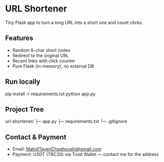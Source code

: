 # URL Shortener

Tiny Flask app to turn a long URL into a short one and count clicks.

## Features
- Random 6-char short codes
- Redirect to the original URL
- Recent links with click counter
- Pure Flask (in-memory), no external DB

## Run locally
pip install -r requirements.txt
python app.py

## Project Tree
url-shortener/
 ├─ app.py
 ├─ requirements.txt
 └─ .gitignore
## Contact & Payment
- Email: MahdiTayeriChaghoushi@gmail.com
- Payment: USDT (TRC20) via Trust Wallet — contact me for the address
